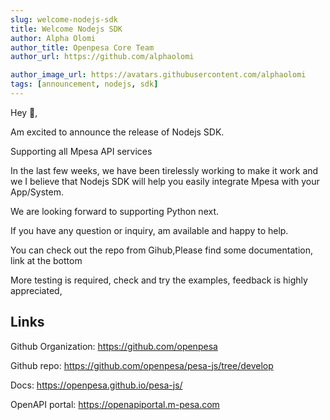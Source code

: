 ```yaml
---
slug: welcome-nodejs-sdk
title: Welcome Nodejs SDK
author: Alpha Olomi
author_title: Openpesa Core Team
author_url: https://github.com/alphaolomi

author_image_url: https://avatars.githubusercontent.com/alphaolomi
tags: [announcement, nodejs, sdk]
---
```


Hey 👋,

Am excited to announce the release of Nodejs SDK.

<!-- truncate -->

Supporting all Mpesa API services

In the last few weeks, we have been tirelessly working to make it work and we I believe that Nodejs SDK will help you easily integrate Mpesa with your App/System.

We are looking forward to supporting Python next.

If you have any question or inquiry, am available and happy to help.

You can check out the repo from Gihub,Please find some documentation, link at the bottom

More testing is required, check and try the examples, feedback is highly appreciated,

## Links

Github Organization: https://github.com/openpesa

Github repo: https://github.com/openpesa/pesa-js/tree/develop

Docs: https://openpesa.github.io/pesa-js/

OpenAPI portal: https://openapiportal.m-pesa.com
